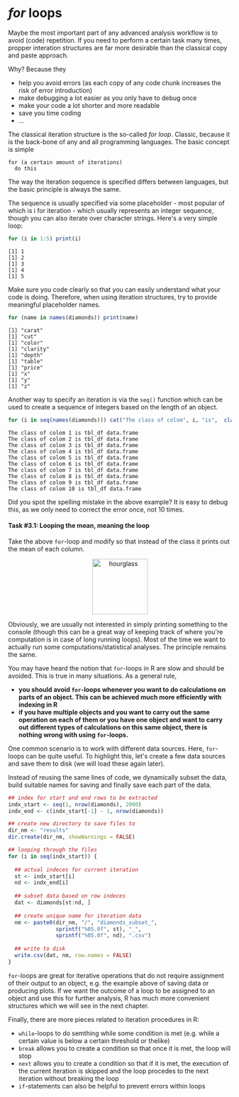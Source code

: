 
# *for* loops

Maybe the most important part of any advanced analysis workflow is to avoid (code) repetition. If you need to perform a certain task many times, propper interation structures are far more desirable than the classical copy and paste approach. 

Why? Because they

* help you avoid errors (as each copy of any code chunk increases the risk of error introduction)
* make debugging a lot easier as you only have to debug once
* make your code a lot shorter and more readable
* save you time coding
* ...

The classical iteration structure is the so-called _for loop_. Classic, because it is the back-bone of any and all programming languages. The basic concept is simple

```
for (a certain amount of iterations)
  do this
```

The way the iteration sequence is specified differs between languages, but the basic principle is always the same.

The sequence is usually specified via some placeholder - most popular of which is i for iteration - which usually represents an integer sequence, though you can also iterate over character strings. Here's a very simple loop:


```r
for (i in 1:5) print(i)
```

```
[1] 1
[1] 2
[1] 3
[1] 4
[1] 5
```

Make sure you code clearly so that you can easily understand what your code is doing. Therefore, when using iteration structures, try to provide meaningful placeholder names.


```r
for (name in names(diamonds)) print(name)
```

```
[1] "carat"
[1] "cut"
[1] "color"
[1] "clarity"
[1] "depth"
[1] "table"
[1] "price"
[1] "x"
[1] "y"
[1] "z"
```

Another way to specify an iteration is via the `seq()` function which can be used to create a sequence of integers based on the length of an object.


```r
for (i in seq(names(diamonds))) cat("The class of colom", i, "is",  class(diamonds[, i]), "\n")
```

```
The class of colom 1 is tbl_df data.frame 
The class of colom 2 is tbl_df data.frame 
The class of colom 3 is tbl_df data.frame 
The class of colom 4 is tbl_df data.frame 
The class of colom 5 is tbl_df data.frame 
The class of colom 6 is tbl_df data.frame 
The class of colom 7 is tbl_df data.frame 
The class of colom 8 is tbl_df data.frame 
The class of colom 9 is tbl_df data.frame 
The class of colom 10 is tbl_df data.frame 
```

Did you spot the spelling mistake in the above example? It is easy to debug this, as we only need to correct the error once, not 10 times.

#### Task #3.1: Looping the mean, meaning the loop
Take the above `for`-loop and modify so that instead of the class it prints out the mean of each column.

<center>
  <img src="https://upload.wikimedia.org/wikipedia/commons/2/25/Hourglass_2.svg" alt="hourglass" style="width: 125px;"/>
</center>


Obviously, we are usually not interested in simply printing something to the console (though this can be a great way of keeping track of where you're computation is in case of long running loops). Most of the time we want to actually run some computations/statistical analyses. The principle remains the same. 

You may have heard the notion that `for`-loops in R are slow and should be avoided. This is true in many situations. As a general rule, 

* __you should avoid `for`-loops whenever you want to do calculations on parts of an object. This can be achieved much more efficiently with indexing in R__
* __if you have multiple objects and you want to carry out the same operation on each of them or you have one object and want to carry out different types of calculations on this same object, there is nothing wrong with using `for`-loops.__

One common scenario is to work with different data sources. Here, `for`-loops can be quite useful. To highlight this, let's create a few data sources and save them to disk (we will load these again later).

Instead of reusing the same lines of code, we dynamically subset the data, build suitable names for saving and finally save each part of the data.


```r
## index for start and end rows to be extracted
indx_start <- seq(1, nrow(diamonds), 2000)
indx_end <- c(indx_start[-1] - 1, nrow(diamonds))

## create new directory to save files to
dir_nm <- "results"
dir.create(dir_nm, showWarnings = FALSE)

## looping through the files
for (i in seq(indx_start)) {
  
  ## actual indeces for current iteration
  st <- indx_start[i]
  nd <- indx_end[i]
  
  ## subset data based on row indeces
  dat <- diamonds[st:nd, ]
  
  ## create unique name for iteration data
  nm <- paste0(dir_nm, "/", "diamonds_subset_", 
               sprintf("%05.0f", st), "_", 
               sprintf("%05.0f", nd), ".csv")
  
  ## write to disk
  write.csv(dat, nm, row.names = FALSE)
}
```

`for`-loops are great for iterative operations that do not require assignment of their output to an object, e.g. the example above of saving data or producing plots. If we want the outcome of a loop to be assigned to an object and use this for further analysis, R has much more convenient structures which we will see in the next chapter.

Finally, there are more pieces related to iteration procedures in R:

* `while`-loops to do semthing while some condition is met (e.g. while a certain value is below a certain threshold or thelike)
* `break` allows you to create a condition so that once it is met, the loop will stop
* `next` allows you to create a condition so that if it is met, the execution of the current iteration is skipped and the loop procedes to the next iteration without breaking the loop
* `if`-statements can also be helpful to prevent errors within loops
